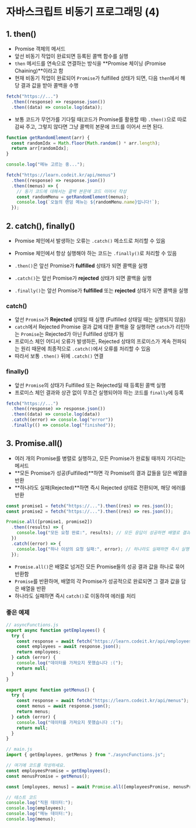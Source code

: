 # 자바스크립트 비동기 프로그래밍 (4)

## 1. then()

- Promise 객체의 메서드
- 앞선 비동기 작업이 완료되면 등록된 콜백 함수를 실행
- `then` 메서드를 연속으로 연결하는 방식을 **Promise 체이닝 (Promise Chaining)**이라고 함
- 현재 비동기 작업이 완료되어 `Promise`가 fulfilled 상태가 되면, 다음 `then`에서 해당 결과 값을 받아 콜백을 수행

```js
fetch("https://...")
  .then((response) => response.json())
  .then((data) => console.log(data));
```

- 보통 코드가 무언가를 기다릴 때(코드가 Promise를 활용할 때) `.then()`으로 따로 감싸 주고, 그렇지 않다면 그냥 콜백의 본문에 코드를 이어서 쓰면 된다.

```js
function getRandomElement(arr) {
  const randomIdx = Math.floor(Math.random() * arr.length);
  return arr[randomIdx];
}

console.log("메뉴 고르는 중...");

fetch("https://learn.codeit.kr/api/menus")
  .then((response) => response.json())
  .then((menus) => {
    // 동기 코드에 대해서는 콜백 본문에 코드 이어서 작성
    const randomMenu = getRandomElement(menus);
    console.log(`오늘의 랜덤 메뉴는 ${randomMenu.name}입니다!`);
  });
```

## 2. catch(), finally()

- Promise 체인에서 발생하는 오류는 `.catch()` 메소드로 처리할 수 있음
- Promise 체인에서 항상 실행해야 하는 코드는 `.finally()`로 처리할 수 있음

- `.then()`은 앞선 Promise가 **fulfilled** 상태가 되면 콜백을 실행
- `.catch()`는 앞선 Promise가 **rejected** 상태가 되면 콜백을 실행
- `.finally()`는 앞선 Promise가 **fulfilled** 또는 **rejected** 상태가 되면 콜백을 실행

### catch()

- 앞선 `Promise`가 **Rejected** 상태일 때 실행 (Fulfilled 상태일 때는 실행되지 않음)
- `catch`에서 Rejected Promise 결과 값에 대한 콜백을 잘 실행하면 `catch`가 리턴하는 `Promise`는 Rejected가 아닌 Fulfilled 상태가 됨
- 프로미스 체인 어디서 오류가 발생하든, Rejected 상태의 프로미스가 계속 전파되는 원리 때문에 최종적으로 `.catch()`에서 오류를 처리할 수 있음
- 따라서 보통 `.then()` 뒤에 `.catch()` 연결

### finally()

- 앞선 `Promise`의 상태가 Fulfilled 또는 Rejected일 때 등록된 콜백 실행
- 프로미스 체인 결과와 상관 없이 무조건 실행되어야 하는 코드를 `finally`에 등록

```js
fetch("https://...")
  .then((response) => response.json())
  .then((data) => console.log(data))
  .catch((error) => console.log("error"))
  .finally(() => console.log("finished"));
```

## 3. Promise.all()

- 여러 개의 Promise를 병렬로 실행하고, 모든 Promise가 완료될 때까지 기다리는 메서드
- **모든 Promise가 성공(Fulfilled)**하면 각 Promise의 결과 값들을 담은 배열을 반환
- **하나라도 실패(Rejected)**하면 즉시 Rejected 상태로 전환되며, 해당 에러를 반환

```js
const promise1 = fetch("https://...").then((res) => res.json());
const promise2 = fetch("https://...").then((res) => res.json());

Promise.all([promise1, promise2])
  .then((results) => {
    console.log("모든 요청 완료:", results); // 모든 응답이 성공하면 배열로 결과값 반환
  })
  .catch((error) => {
    console.log("하나 이상의 요청 실패:", error); // 하나라도 실패하면 즉시 실행
  });
```

- `Promise.all()`은 배열로 넘겨진 모든 Promise들의 성공 결과 값을 하나로 묶어 반환함
- `Promise`를 반환하며, 배열의 각 Promise가 성공적으로 완료되면 그 결과 값을 담은 배열을 반환
- 하나라도 실패하면 즉시 `catch()`로 이동하여 에러를 처리

### 좋은 예제

```js
// asyncFunctions.js
export async function getEmployees() {
  try {
    const response = await fetch("https://learn.codeit.kr/api/employees");
    const employees = await response.json();
    return employees;
  } catch (error) {
    console.log("데이터를 가져오지 못했습니다 :(");
    return null;
  }
}

export async function getMenus() {
  try {
    const response = await fetch("https://learn.codeit.kr/api/menus");
    const menus = await response.json();
    return menus;
  } catch (error) {
    console.log("데이터를 가져오지 못했습니다 :(");
    return null;
  }
}

// main.js
import { getEmployees, getMenus } from "./asyncFunctions.js";

// 여기에 코드를 작성하세요.
const employeesPromise = getEmployees();
const menusPromise = getMenus();

const [employees, menus] = await Promise.all([employeesPromise, menusPromise]);

// 테스트 코드
console.log("직원 데이터:");
console.log(employees);
console.log("메뉴 데이터:");
console.log(menus);
```
